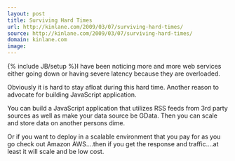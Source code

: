 ```yaml
---
layout: post
title: Surviving Hard Times
url: http://kinlane.com/2009/03/07/surviving-hard-times/
source: http://kinlane.com/2009/03/07/surviving-hard-times/
domain: kinlane.com
image: 
---
```

{% include JB/setup %}I have been noticing more and more web services either going down or having severe latency because they are overloaded.

Obviously it is hard to stay afloat during this hard time.   Another reason to advocate for building JavaScript application.   

You can build a JavaScript application that utilizes RSS feeds from 3rd party sources as well as make your data source be GData.  Then you can scale and store data on another persons dime.

Or if you want to deploy in a scalable environment that you pay for as you go check out Amazon AWS....then if you get the response and traffic....at least it will scale and be low cost.